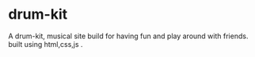 # drum-kit
A drum-kit, musical site build for having fun and play around with friends. built using html,css,js .
